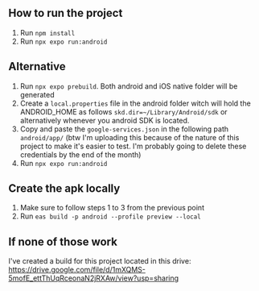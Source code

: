 ## How to run the project

1. Run `npm install`
2. Run `npx expo run:android`

## Alternative

1. Run `npx expo prebuild`. Both android and iOS native folder will be generated
2. Create a `local.properties` file in the android folder witch will hold the ANDROID_HOME as follows `skd.dir=~/Library/Android/sdk` or alternatively whenever you android SDK is located.
3. Copy and paste the `google-services.json` in the following path `android/app/` (btw I'm uploading this because of the nature of this project to make it's easier to test. I'm probably going to delete these credentials by the end of the month)
4. Run `npx expo run:android`

## Create the apk locally 

1. Make sure to follow steps 1 to 3 from the previous point
2. Run `eas build -p android --profile preview --local`

## If none of those work

I've created a build for this project located in this drive: https://drive.google.com/file/d/1mXQMS-5mofE_ettThUqRceonaN2jRXAw/view?usp=sharing
